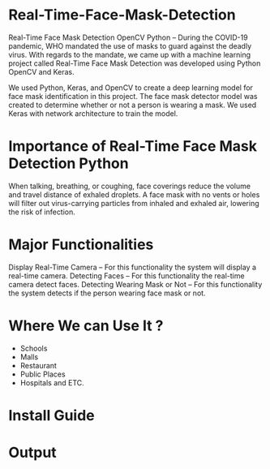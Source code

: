 # Real-Time-Face-Mask-Detection
Real-Time Face Mask Detection OpenCV Python – During the COVID-19 pandemic, WHO mandated the use of masks to guard against the deadly virus. With regards to the mandate, we came up with a machine learning project called Real-Time Face Mask Detection was developed using Python OpenCV and Keras.

We used Python, Keras, and OpenCV to create a deep learning model for face mask identification in this project. The face mask detector model was created to determine whether or not a person is wearing a mask. We used Keras with network architecture to train the model.


# Importance of Real-Time Face Mask Detection Python

When talking, breathing, or coughing, face coverings reduce the volume and travel distance of exhaled droplets. A face mask with no vents or holes will filter out virus-carrying particles from inhaled and exhaled air, lowering the risk of infection. 

# Major Functionalities

Display Real-Time Camera – For this functionality the system will display a real-time camera.
Detecting Faces – For this functionality the real-time camera detect faces.
Detecting Wearing Mask or Not – For this functionality the system detects if the person wearing face mask or not.


# Where We can Use It ? 
- Schools
- Malls
- Restaurant
- Public Places
- Hospitals and ETC.

# Install Guide 


# Output 



